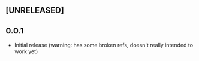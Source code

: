 ## [UNRELEASED]

## 0.0.1

- Initial release (warning: has some broken refs, doesn't really intended to work yet)
